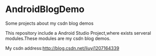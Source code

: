 # AndroidBlogDemo
Some projects about my csdn blog demos

This repository include a Android Studio Project,where exists serveral modules.These modules are my csdn blog demos.

My csdn address:http://blog.csdn.net/liuyi1207164339
